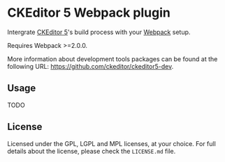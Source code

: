 CKEditor 5 Webpack plugin
=========================

Intergrate [CKEditor 5](https://ckeditor5.github.io)'s build process with your [Webpack](https://webpack.js.org) setup.

Requires Webpack >=2.0.0.

More information about development tools packages can be found at the following URL: <https://github.com/ckeditor/ckeditor5-dev>.

## Usage

TODO

## License

Licensed under the GPL, LGPL and MPL licenses, at your choice. For full details about the license, please check the `LICENSE.md` file.
